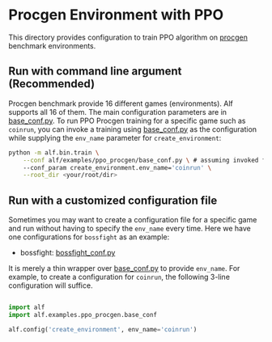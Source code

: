 # Procgen Environment with PPO

This directory provides configuration to train PPO algorithm on [procgen](https://openai.com/blog/procgen-benchmark/) benchmark environments.

## Run with command line argument (Recommended)

Procgen benchmark provide 16 different games (environments). Alf supports all 16 of them. The main configuration parameters are in [base_conf.py](./base_conf.py). To run PPO Procgen training for a specific game such as `coinrun`, you can invoke a training using [base_conf.py](./base_conf.py) as the configuration while supplying the `env_name` parameter for `create_environment`:

```bash
python -m alf.bin.train \
    --conf alf/examples/ppo_procgen/base_conf.py \ # assuming invoked from alf root
    --conf_param create_environment.env_name='coinrun' \
    --root_dir <your/root/dir>
```

## Run with a customized configuration file

Sometimes you may want to create a configuration file for a specific game and run without having to specify the `env_name` every time. Here we have one configurations for `bossfight` as an example:

* bossfight: [bossfight_conf.py](./bossfight_conf.py)

It is merely a thin wrapper over [base_conf.py](./base_conf.py) to provide `env_name`. For example, to create a configuration for `coinrun`, the following 3-line configuration will suffice.

```python

import alf
import alf.examples.ppo_procgen.base_conf

alf.config('create_environment', env_name='coinrun')
```
